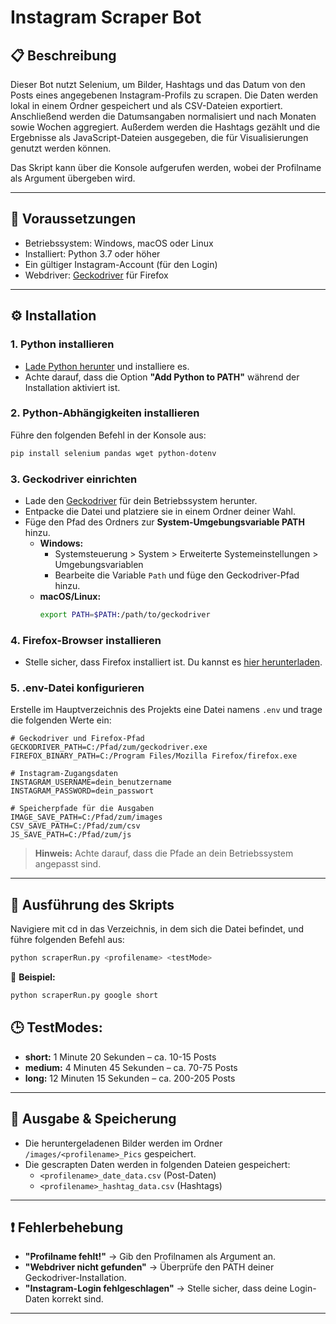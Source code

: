 # Instagram Scraper Bot

## 📋 **Beschreibung**
Dieser Bot nutzt Selenium, um Bilder, Hashtags und das Datum von den Posts eines angegebenen Instagram-Profils zu scrapen. Die Daten werden lokal in einem Ordner gespeichert und als CSV-Dateien exportiert. Anschließend werden die Datumsangaben normalisiert und nach Monaten sowie Wochen aggregiert. Außerdem werden die Hashtags gezählt und die Ergebnisse als JavaScript-Dateien ausgegeben, die für Visualisierungen genutzt werden können.

Das Skript kann über die Konsole aufgerufen werden, wobei der Profilname als Argument übergeben wird.

---

## 🧩 **Voraussetzungen**
- Betriebssystem: Windows, macOS oder Linux
- Installiert: Python 3.7 oder höher
- Ein gültiger Instagram-Account (für den Login)
- Webdriver: [Geckodriver](https://github.com/mozilla/geckodriver/releases) für Firefox

---

## ⚙️ **Installation**

### 1. **Python installieren**
- [Lade Python herunter](https://www.python.org/downloads/) und installiere es.
- Achte darauf, dass die Option **"Add Python to PATH"** während der Installation aktiviert ist.

### 2. **Python-Abhängigkeiten installieren**
Führe den folgenden Befehl in der Konsole aus:
```bash
pip install selenium pandas wget python-dotenv

```

### 3. **Geckodriver einrichten**
- Lade den [Geckodriver](https://github.com/mozilla/geckodriver/releases) für dein Betriebssystem herunter.
- Entpacke die Datei und platziere sie in einem Ordner deiner Wahl.
- Füge den Pfad des Ordners zur **System-Umgebungsvariable PATH** hinzu.
  - **Windows:**
    - Systemsteuerung > System > Erweiterte Systemeinstellungen > Umgebungsvariablen
    - Bearbeite die Variable `Path` und füge den Geckodriver-Pfad hinzu.
  - **macOS/Linux:**
    ```bash
    export PATH=$PATH:/path/to/geckodriver
    ```

### 4. **Firefox-Browser installieren**
- Stelle sicher, dass Firefox installiert ist. Du kannst es [hier herunterladen](https://www.mozilla.org/de/firefox/new/).

### 5. **.env-Datei konfigurieren**
Erstelle im Hauptverzeichnis des Projekts eine Datei namens `.env` und trage die folgenden Werte ein:
```env
# Geckodriver und Firefox-Pfad
GECKODRIVER_PATH=C:/Pfad/zum/geckodriver.exe
FIREFOX_BINARY_PATH=C:/Program Files/Mozilla Firefox/firefox.exe

# Instagram-Zugangsdaten
INSTAGRAM_USERNAME=dein_benutzername
INSTAGRAM_PASSWORD=dein_passwort

# Speicherpfade für die Ausgaben
IMAGE_SAVE_PATH=C:/Pfad/zum/images
CSV_SAVE_PATH=C:/Pfad/zum/csv
JS_SAVE_PATH=C:/Pfad/zum/js
```
> **Hinweis:** Achte darauf, dass die Pfade an dein Betriebssystem angepasst sind.

---


## 🚀 **Ausführung des Skripts**
Navigiere mit cd in das Verzeichnis, in dem sich die Datei befindet, und führe folgenden Befehl aus:
```bash
python scraperRun.py <profilename> <testMode>
```
🔹 **Beispiel:**
```bash
python scraperRun.py google short
```

## 🕒 **TestModes:**
- **short:** 1 Minute 20 Sekunden – ca. 10-15 Posts
- **medium:** 4 Minuten 45 Sekunden – ca. 70-75 Posts
- **long:** 12 Minuten 15 Sekunden – ca. 200-205 Posts


---

## 💾 **Ausgabe & Speicherung**
- Die heruntergeladenen Bilder werden im Ordner `/images/<profilename>_Pics` gespeichert.
- Die gescrapten Daten werden in folgenden Dateien gespeichert:
  - `<profilename>_date_data.csv` (Post-Daten)
  - `<profilename>_hashtag_data.csv` (Hashtags)

---

## ❗ **Fehlerbehebung**
- **"Profilname fehlt!"** → Gib den Profilnamen als Argument an.
- **"Webdriver nicht gefunden"** → Überprüfe den PATH deiner Geckodriver-Installation.
- **"Instagram-Login fehlgeschlagen"** → Stelle sicher, dass deine Login-Daten korrekt sind.

---


